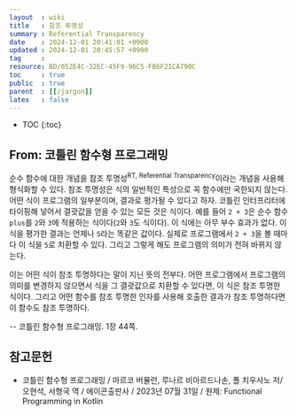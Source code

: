```yaml
---
layout  : wiki
title   : 참조 투명성
summary : Referential Transparency
date    : 2024-12-01 20:41:01 +0900
updated : 2024-12-01 20:45:57 +0900
tag     : 
resource: BD/052E4C-32EC-45F9-96C5-FB6F21CA790C
toc     : true
public  : true
parent  : [[/jargon]]
latex   : false
---
```

* TOC
{:toc}

## From: 코틀린 함수형 프로그래밍

>
순수 함수에 대한 개념을 참조 투명성<sup>RT, Referential Transparency</sup>이라는 개념을 사용해 형식화할 수 있다.
참조 투명성은 식의 일반적인 특성으로 꼭 함수에만 국한되지 않는다.
어떤 식이 프로그램의 일부분이며, 결과로 평가될 수 있다고 하자.
코틀린 인터프리터에 타이핑해 넣어서 결괏값을 얻을 수 있는 모든 것은 식이다.
예를 들어 `2 + 3`은 순수 함수 `plus`를 `2`와 `3`에 적용하는 식이다(`2`와 `3`도 식이다).
이 식에는 아무 부수 효과가 없다.
이 식을 평가한 결과는 언제나 `5`라는 똑같은 값이다.
실제로 프로그램에서 `2 + 3`을 볼 때마다 이 식을 `5`로 치환할 수 있다.
그리고 그렇게 해도 프로그램의 의미가 전혀 바뀌지 않는다.
>
이는 어떤 식이 참조 투명하다는 말이 지닌 뜻의 전부다.
어떤 프로그램에서 프로그램의 의미를 변경하지 않으면서 식을 그 결괏값으로 치환할 수 있다면, 이 식은 참조 투명한 식이다.
그리고 어떤 함수를 참조 투명한 인자를 사용해 호출한 결과가 참조 투명하다면 이 함수도 참조 투명하다.
>
-- 코틀린 함수형 프로그래밍. 1장 44쪽.

## 참고문헌

- 코틀린 함수형 프로그래밍 / 마르코 버뮬런, 루나르 비아르드나손, 폴 치우사노 저/오현석, 서형국 역 / 에이콘출판사 / 2023년 07월 31일 / 원제: Functional Programming in Kotlin
